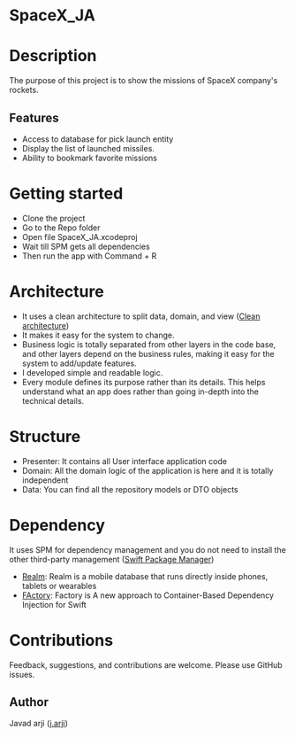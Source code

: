 # SpaceX_JA


# Description
The purpose of this project is to show the missions of SpaceX company's rockets.


## Features
-  Access to database for pick launch entity
-  Display the list of launched missiles.
-  Ability to bookmark favorite missions


# Getting started
- Clone the project
- Go to the Repo folder
- Open file SpaceX_JA.xcodeproj
- Wait till SPM gets all dependencies
- Then run the app with Command + R

# Architecture
-  It uses a clean architecture to split data, domain, and view ([Clean architecture](https://blog.cleancoder.com/uncle-bob/2012/08/13/the-clean-architecture.html))
  - It makes it easy for the system to change.
  -  Business logic is totally separated from other layers in the code base, and other layers depend on the business rules, making it easy for the system to add/update features.
- I developed simple and readable logic.
 - Every module defines its purpose rather than its details. This helps understand what an app does rather than going in-depth into the technical details.



# Structure
- Presenter: It contains all User interface application code
- Domain: All the domain logic of the application is here and it is totally independent 
- Data: You can find all the repository models or DTO objects


# Dependency
It uses SPM for dependency management and you do not need to install the other third-party management ([Swift Package Manager](https://github.com/apple/swift-package-manager))
- [Realm](https://github.com/realm/realm-swift): Realm is a mobile database that runs directly inside phones, tablets or wearables
- [FActory](https://github.com/hmlongco/Factory): Factory is A new approach to Container-Based Dependency Injection for Swift


# Contributions
 Feedback, suggestions, and contributions are welcome. Please use GitHub issues.

 ## Author
 Javad arji ([j.arji](javad.ar2000ir@gmail.com))
